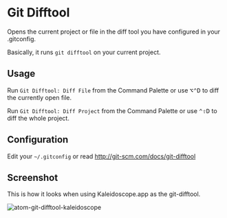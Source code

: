 # Git Difftool

Opens the current project or file in the diff tool you have configured in your
.gitconfig.

Basically, it runs `git difftool` on your current project.

## Usage

Run `Git Difftool: Diff File` from the Command Palette or use <kbd>⌥⌃D</kbd> to
diff the currently open file.

Run `Git Difftool: Diff Project` from the Command Palette or use
<kbd>⌃⇧D</kbd> to diff the whole project.

## Configuration

Edit your `~/.gitconfig` or read http://git-scm.com/docs/git-difftool

## Screenshot

This is how it looks when using Kaleidoscope.app as the git-difftool.

![atom-git-difftool-kaleidoscope](https://f.cloud.github.com/assets/256075/2334850/986ae8d0-a47d-11e3-9d6e-a8684b61db7e.gif)
